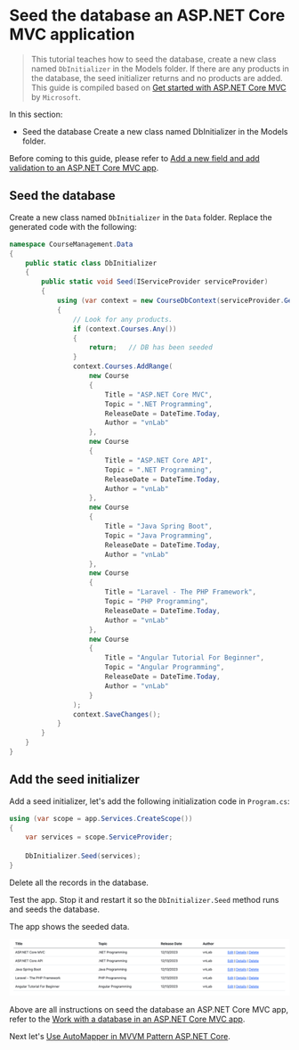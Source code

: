 # Seed the database an ASP.NET Core MVC application

>This tutorial teaches how to seed the database, create a new class named `DbInitializer` in the Models folder. If there are any products in the database, the seed initializer returns and no products are added. This guide is compiled based on [Get started with ASP.NET Core MVC](https://learn.microsoft.com/en-us/aspnet/core/tutorials/first-mvc-app/start-mvc?view=aspnetcore-8.0&tabs=visual-studio-code) by `Microsoft`.

In this section:

- Seed the database Create a new class named DbInitializer in the Models folder.

Before coming to this guide, please refer to [Add a new field and add validation to an ASP.NET Core MVC app](https://github.com/NguyenPhuDuc307/add-field-and-validation).

## Seed the database

Create a new class named `DbInitializer` in the `Data` folder. Replace the generated code with the following:

```c#
namespace CourseManagement.Data
{
    public static class DbInitializer
    {
        public static void Seed(IServiceProvider serviceProvider)
        {
            using (var context = new CourseDbContext(serviceProvider.GetRequiredService<DbContextOptions<CourseDbContext>>()))
            {
                // Look for any products.
                if (context.Courses.Any())
                {
                    return;   // DB has been seeded
                }
                context.Courses.AddRange(
                    new Course
                    {
                        Title = "ASP.NET Core MVC",
                        Topic = ".NET Programming",
                        ReleaseDate = DateTime.Today,
                        Author = "vnLab"
                    },
                    new Course
                    {
                        Title = "ASP.NET Core API",
                        Topic = ".NET Programming",
                        ReleaseDate = DateTime.Today,
                        Author = "vnLab"
                    },
                    new Course
                    {
                        Title = "Java Spring Boot",
                        Topic = "Java Programming",
                        ReleaseDate = DateTime.Today,
                        Author = "vnLab"
                    },
                    new Course
                    {
                        Title = "Laravel - The PHP Framework",
                        Topic = "PHP Programming",
                        ReleaseDate = DateTime.Today,
                        Author = "vnLab"
                    },
                    new Course
                    {
                        Title = "Angular Tutorial For Beginner",
                        Topic = "Angular Programming",
                        ReleaseDate = DateTime.Today,
                        Author = "vnLab"
                    }
                );
                context.SaveChanges();
            }
        }
    }
}
``````

## Add the seed initializer

Add a seed initializer, let's add the following initialization code in `Program.cs`:

```c#
using (var scope = app.Services.CreateScope())
{
    var services = scope.ServiceProvider;

    DbInitializer.Seed(services);
}
```

Delete all the records in the database.

Test the app. Stop it and restart it so the `DbInitializer.Seed` method runs and seeds the database.

The app shows the seeded data.

![Seed Data](resources/seed-data.png)

Above are all instructions on seed the database an ASP.NET Core MVC app, refer to the [Work with a database in an ASP.NET Core MVC app](https://learn.microsoft.com/en-us/aspnet/core/tutorials/first-mvc-app/working-with-sql?view=aspnetcore-8.0&tabs=visual-studio-code).

Next let's [Use AutoMapper in MVVM Pattern ASP.NET Core](https://github.com/NguyenPhuDuc307/mvvm-design-pattern).
